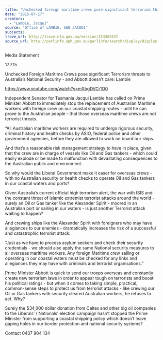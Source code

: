 ```yaml
---
title: "Unchecked foreign maritime crews pose significant terrorism threats to Australia's national security - and Abbott doesn't care: Lambie"
date: "2015-07-17"
creators:
  - "Lambie, Jacqui"
source: "Office of LAMBIE, SEN JACQUI"
subjects:
trove_url: http://trove.nla.gov.au/version/213385537
source_url: http://parlinfo.aph.gov.au/parlInfo/search/display/display.w3p;query=Id%3A%22media/pressrel/3962870%22
---
```


 Media Statement 

  17.7.15 

 Unchecked Foreign Maritime Crews pose significant Terrorism  threats to Australia’s National Security - and Abbott doesn’t care:  Lambie 

 https://www.youtube.com/watch?v=mXbgDVCr1O0 

 Independent Senator for Tasmania Jacqui Lambie has called on Prime Minister Abbott to  immediately stop the replacement of Australian Maritime workers with foreign crew on our  coastal shipping routes - until he can prove to the Australian people - that those overseas  maritime crews are not terrorist threats. 

 “All Australian maritime workers are required to undergo rigorous security, criminal history  and health checks by ASIO, federal police and other government agencies, before they are  allowed to work on board our ships. 

 And that’s a reasonable risk management strategy to have in place, given that the crew are in  charge of vessels like Oil and Gas tankers  - which could easily explode or be made to  malfunction with devastating consequences to the Australian public and environment. 

 So why would the Liberal Government make it easer for overseas crews - with no Australian  security or health checks to operate Oil and Gas tankers in our coastal waters and ports?  

 Given Australia’s current official high terrorism alert, the war with ISIS and the constant  threat of Islamic extremist terrorist attacks around the world - surely an Oil or Gas tanker like  the Alexander Spirit - moored in an Australian port or sailing in our waters  - is just another  Terrorist attack waiting to happen? 

 And crewing ships like the Alexander Spirit with foreigners who may have allegiances to our  enemies - dramatically increases the risk of a successful and catastrophic terrorist attack. 

 “Just as we have to process asylum seekers and check their security credentials - we should  also apply the same National security measures to all overseas maritime workers. Any foreign  Maritime crew sailing or operating in our coastal waters must be checked for any links and  allegiances they may have with criminals and terrorist organisations.” 

 Prime Minister Abbott is quick to send our troops overseas and constantly create new  terrorism laws in order to appear tough on terrorists and boost his political ratings - but when  it comes to taking simple, practical, common-sense steps to protect us from terrorist attacks -  like crewing our Oil or Gas tankers with security cleared Australian workers, he refuses to  act. Why? 

 Surely the $34,000 dollar donation from Caltex and other big oil companies to the Liberals’ /  Nationals’ election campaign hasn’t stopped the Prime Minister from supporting a coastal  shipping policy which doesn’t leave gaping holes in our border protection and national  security systems? 

 

 Contact 0407 904 134 

 

 

 

